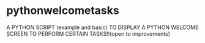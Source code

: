 # pythonwelcometasks
 A PYTHON SCRIPT (example and basic) TO DISPLAY A PYTHON WELCOME SCREEN TO PERFORM CERTAIN TASKS!!(open to improvements)
